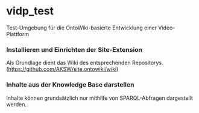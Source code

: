 # vidp_test
Test-Umgebung für die OntoWiki-basierte Entwicklung einer Video-Plattform

### Installieren und Einrichten der Site-Extension
Als Grundlage dient das Wiki des entsprechenden Repositorys. (https://github.com/AKSW/site.ontowiki/wiki)

### Inhalte aus der Knowledge Base darstellen
Inhalte können grundsätzlich nur mithilfe von SPARQL-Abfragen dargestellt werden. 
